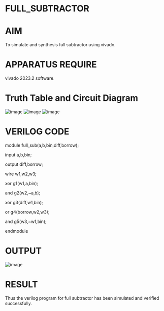# FULL_SUBTRACTOR
# AIM
To simulate and synthesis full subtractor using vivado.
# APPARATUS REQUIRE
vivado 2023.2 software.
# Truth Table and Circuit Diagram
![image](https://github.com/kanipakajeevana/FULL_SUBTRACTOR/assets/170450203/1df4cbae-e237-4ca6-9a87-700fea2f7d51)
![image](https://github.com/kanipakajeevana/FULL_SUBTRACTOR/assets/170450203/6ecdae31-2de2-4106-a461-939300e36be6)
![image](https://github.com/kanipakajeevana/FULL_SUBTRACTOR/assets/170450203/dda73a10-264e-41bd-a1d8-7e270da830ff)
# VERILOG CODE
module full_sub(a,b,bin,diff,borrow);

input a,b,bin;

output diff,borrow;

wire w1,w2,w3;

xor g1(w1,a,bin);

and g2(w2,~a,b);

xor g3(diff,w1,bin);

or g4(borrow,w2,w3);

and g5(w3,~w1,bin);

endmodule
# OUTPUT
![image](https://github.com/kanipakajeevana/FULL_SUBTRACTOR/assets/170450203/aae18fc1-059c-4d1f-8e6f-4d10c90e043d)
# RESULT
Thus the verilog program for full subtractor has been simulated and verified successfully.


